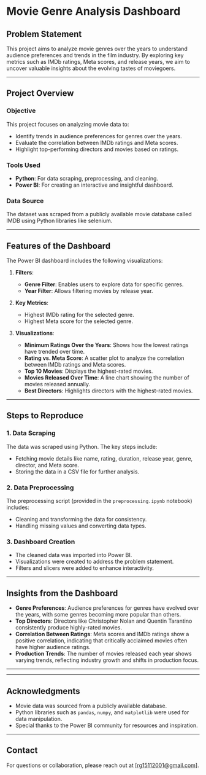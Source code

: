 # Movie Genre Analysis Dashboard

## Problem Statement

This project aims to analyze movie genres over the years to understand audience preferences and trends in the film industry. By exploring key metrics such as IMDb ratings, Meta scores, and release years, we aim to uncover valuable insights about the evolving tastes of moviegoers.

---

## Project Overview

### Objective

This project focuses on analyzing movie data to:

- Identify trends in audience preferences for genres over the years.
- Evaluate the correlation between IMDb ratings and Meta scores.
- Highlight top-performing directors and movies based on ratings.

### Tools Used

- **Python**: For data scraping, preprocessing, and cleaning.
- **Power BI**: For creating an interactive and insightful dashboard.

### Data Source

The dataset was scraped from a publicly available movie database called IMDB using Python libraries like selenium.

---

## Features of the Dashboard

The Power BI dashboard includes the following visualizations:

1. **Filters**:

   - **Genre Filter**: Enables users to explore data for specific genres.
   - **Year Filter**: Allows filtering movies by release year.

2. **Key Metrics**:

   - Highest IMDb rating for the selected genre.
   - Highest Meta score for the selected genre.

3. **Visualizations**:

   - **Minimum Ratings Over the Years**: Shows how the lowest ratings have trended over time.
   - **Rating vs. Meta Score**: A scatter plot to analyze the correlation between IMDb ratings and Meta scores.
   - **Top 10 Movies**: Displays the highest-rated movies.
   - **Movies Released Over Time**: A line chart showing the number of movies released annually.
   - **Best Directors**: Highlights directors with the highest-rated movies.

---

## Steps to Reproduce

### 1. Data Scraping

The data was scraped using Python. The key steps include:

- Fetching movie details like name, rating, duration, release year, genre, director, and Meta score.
- Storing the data in a CSV file for further analysis.

### 2. Data Preprocessing

The preprocessing script (provided in the `preprocessing.ipynb` notebook) includes:

- Cleaning and transforming the data for consistency.
- Handling missing values and converting data types.

### 3. Dashboard Creation

- The cleaned data was imported into Power BI.
- Visualizations were created to address the problem statement.
- Filters and slicers were added to enhance interactivity.

---

## Insights from the Dashboard

- **Genre Preferences**: Audience preferences for genres have evolved over the years, with some genres becoming more popular than others.
- **Top Directors**: Directors like Christopher Nolan and Quentin Tarantino consistently produce highly-rated movies.
- **Correlation Between Ratings**: Meta scores and IMDb ratings show a positive correlation, indicating that critically acclaimed movies often have higher audience ratings.
- **Production Trends**: The number of movies released each year shows varying trends, reflecting industry growth and shifts in production focus.

---
---

## Acknowledgments

- Movie data was sourced from a publicly available database.
- Python libraries such as `pandas`, `numpy`, and `matplotlib` were used for data manipulation.
- Special thanks to the Power BI community for resources and inspiration.

---

## Contact

For questions or collaboration, please reach out at [rg15112001@gmail.com].




